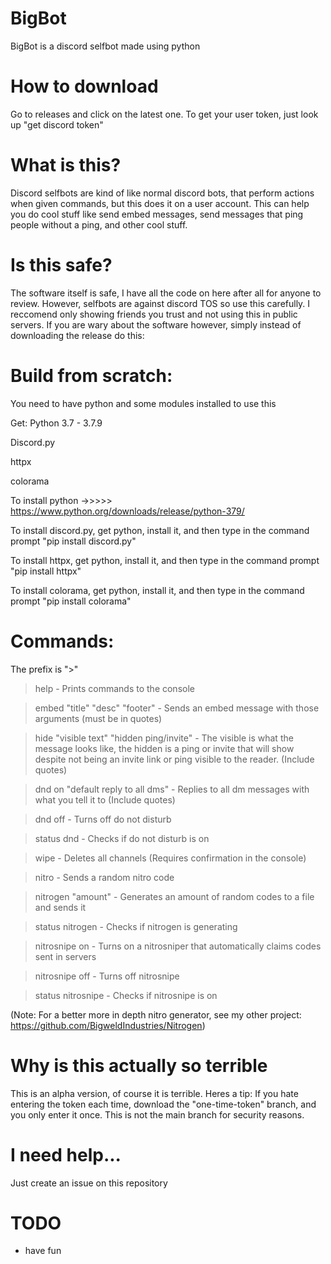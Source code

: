 # BigBot
BigBot is a discord selfbot made using python

# How to download
Go to releases and click on the latest one. To get your user token, just look up "get discord token"

# What is this?
Discord selfbots are kind of like normal discord bots, that
perform actions when given commands, but this does it on
a user account. This can help you do cool stuff like
send embed messages, send messages that ping people without
a ping, and other cool stuff.

# Is this safe?
The software itself is safe, I have all the code on here after all
for anyone to review. However, selfbots are against discord TOS so
use this carefully. I reccomend only showing friends you trust and 
not using this in public servers. If you are wary about the software however,
simply instead of downloading the release do this:

# Build from scratch:
You need to have python and some modules installed to use this

Get:
Python 3.7 - 3.7.9

Discord.py

httpx

colorama

To install python ->>>>> https://www.python.org/downloads/release/python-379/

To install discord.py, get python, install it, and then type in the command prompt "pip install discord.py"

To install httpx, get python, install it, and then type in the command prompt "pip install httpx"

To install colorama, get python, install it, and then type in the command prompt "pip install colorama"


# Commands:

The prefix is ">"

>help - Prints commands to the console

>embed "title" "desc" "footer" - Sends an embed message with those arguments (must be in quotes)

>hide "visible text" "hidden ping/invite" - The visible is what the message looks like, the hidden is a ping or invite that will show despite not being an invite link or ping visible to the reader. (Include quotes)

>dnd on "default reply to all dms" - Replies to all dm messages with what you tell it to (Include quotes)

>dnd off - Turns off do not disturb

>status dnd - Checks if do not disturb is on

>wipe - Deletes all channels (Requires confirmation in the console)

>nitro - Sends a random nitro code

>nitrogen "amount" - Generates an amount of random codes to a file and sends it

>status nitrogen - Checks if nitrogen is generating

>nitrosnipe on - Turns on a nitrosniper that automatically claims codes sent in servers

>nitrosnipe off - Turns off nitrosnipe

>status nitrosnipe - Checks if nitrosnipe is on

(Note: For a better more in depth nitro generator, see my other project: https://github.com/BigweldIndustries/Nitrogen)

# Why is this actually so terrible
This is an alpha version, of course it is terrible. Heres a tip:
If you hate entering the token each time, download the "one-time-token" branch, and you only enter it once. This is not the main branch for security reasons.

# I need help...
Just create an issue on this repository

# TODO
- have fun

